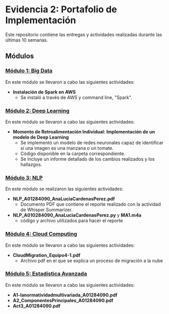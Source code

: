 # Evidencia 2: Portafolio de Implementación

Este repositorio contiene las entregas y actividades realizadas durante las últimas 10 semanas.

## Módulos

### [Módulo 1: Big Data](https://github.com/analucia2107/Evidencia2PortafolioImplementacion/tree/1282ea0ec7635dc804851c77a889dbef4b9cc8a1/Modulo%201)
En este módulo se llevaron a cabo las siguientes actividades:
- **Instalación de Spark en AWS**
  - Se instaló a través de AWS y command line, "Spark".


### [Módulo 2: Deep Learning](https://github.com/analucia2107/Evidencia2PortafolioImplementacion/tree/8b18584fd47665b57291f588b912b89cc7e4b3ee/Modulo%202)
En este módulo se llevaron a cabo las siguientes actividades:
- **Momento de Retroalimentación Individual: Implementación de un modelo de Deep Learning**
  - Se implementó un modelo de redes neuronales capaz de identificar si una imagen es una manzana o un tomate.
  - Código disponible en la carpeta correspondiente.
  - Se incluye un informe detallado de los cambios realizados y los hallazgos.

### [Módulo 3: NLP](https://github.com/analucia2107/Evidencia2PortafolioImplementacion/tree/8b18584fd47665b57291f588b912b89cc7e4b3ee/Modulo%203)
En este módulo se realizaron las siguientes actividades:
- **NLP_A01284090_AnaLuciaCardenasPerez.pdf**
  - Documento PDF que contiene el reporte realizado con la actividad de Whisper Summarizer.
- **NLP_A010284090_AnaLuciaCardenasPerez.py** y **MA1.m4a**
  - código y archivo utilizados para hacer el reporte

### [Módulo 4: Cloud Computing](https://github.com/analucia2107/Evidencia2PortafolioImplementacion/tree/2a89d4ee30ccadecc28e0827eece21d03c426e40/Modulo%204)
En este módulo se llevaron a cabo las siguientes actividades:
- **CloudMigration_Equipo4-1.pdf**
  - Archivo pdf en el que se explica un proceso de migración a la nube

### [Módulo 5: Estadística Avanzada](https://github.com/analucia2107/Evidencia2PortafolioImplementacion/tree/2a89d4ee30ccadecc28e0827eece21d03c426e40/Modulo%205)
En este módulo se llevaron a cabo las siguientes actividades:
- **A1-lanormatividadmultivariada_A01284090.pdf** 
- **A2_ComponentesPrincipales_A01284090.pdf**
- **Act3_A01284090.pdf**
